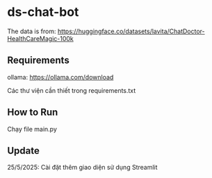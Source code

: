 # ds-chat-bot
The data is from: https://huggingface.co/datasets/lavita/ChatDoctor-HealthCareMagic-100k

## Requirements
ollama: https://ollama.com/download

Các thư viện cần thiết trong requirements.txt

## How to Run
Chạy file main.py

## Update
25/5/2025: Cài đặt thêm giao diện sử dụng Streamlit